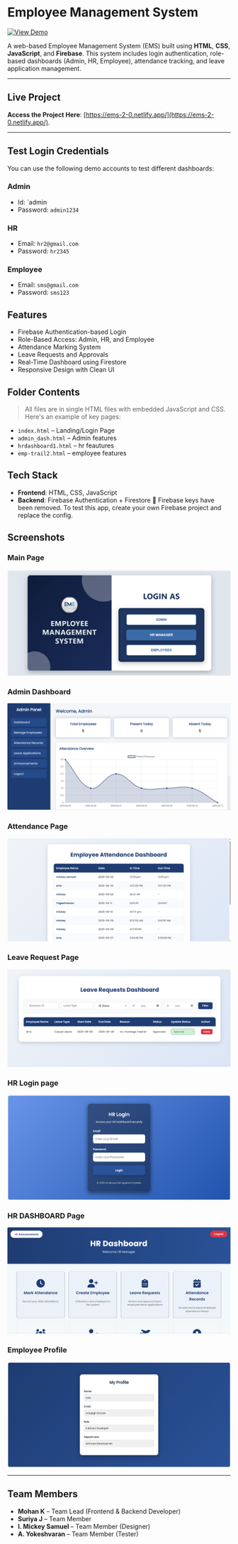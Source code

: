 # Employee Management System 

[![View Demo](https://img.shields.io/badge/Live-Demo-blue)](https://ems-2-0.netlify.app/)

A web-based Employee Management System (EMS) built using **HTML**, **CSS**, **JavaScript**, and **Firebase**. This system includes login authentication, role-based dashboards (Admin, HR, Employee), attendance tracking, and leave application management.

---

##  Live Project

 **Access the Project Here**: [https://ems-2-0.netlify.app/](https://ems-2-0.netlify.app/).

---

##  Test Login Credentials

You can use the following demo accounts to test different dashboards:

###  Admin
- Id: `admin
- Password: `admin1234`

###  HR
- Email: `hr2@gmail.com`
- Password: `hr2345`

###  Employee
- Email: `sms@gmail.com`
- Password: `sms123`



##  Features

-  Firebase Authentication-based Login
-  Role-Based Access: Admin, HR, and Employee
-  Attendance Marking System
-  Leave Requests and Approvals
-  Real-Time Dashboard using Firestore
-  Responsive Design with Clean UI

##  Folder Contents

> All files are in single HTML files with embedded JavaScript and CSS. Here's an example of key pages:

- `index.html` – Landing/Login Page
- `admin_dash.html` – Admin features
- `hrdashboard1.html` – hr feautures
- `emp-trail2.html` – employee features

##  Tech Stack

- **Frontend**: HTML, CSS, JavaScript
- **Backend**: Firebase Authentication + Firestore
🔐 Firebase keys have been removed. To test this app, create your own Firebase project and replace the config.
##  Screenshots

###  Main  Page
![EMS](Screenshots/mainpage.png)

###  Admin Dashboard
![Dashboard](Screenshots/Admindashboard.png)

###  Attendance Page
![Attendance](Screenshots/Empattend.png)

###  Leave Request Page
![Leave](Screenshots/Leave.png)

### HR Login page
![Login page](Screenshots/Hrlogin.png)

### HR DASHBOARD Page
![HR](Screenshots/HRdashboard.png)

### Employee Profile
![Profile ](Screenshots/Profile.png)

---



##  Team Members

- **Mohan K** – Team Lead (Frontend & Backend Developer)
- **Suriya J** – Team Member  
- **I. Mickey Samuel** – Team Member (Designer)  
- **A. Yokeshvaran** – Team Member (Tester)



               
             





